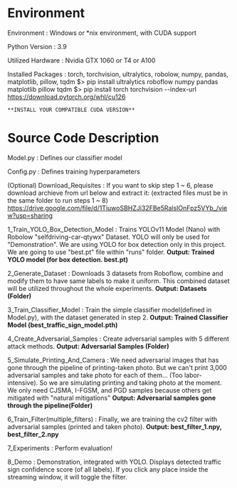 # Environment

Environment        : Windows or *nix environment, with CUDA support 

Python Version     : 3.9 

Utilized Hardware  : Nvidia GTX 1060 or T4 or A100 

Installed Packages :
    torch, torchvision, ultralytics, robolow, numpy, pandas, matplotlib, pillow, tqdm
    \$\> pip install ultralytics roboflow numpy pandas matplotlib pillow tqdm 
    \$\> pip install torch torchvision --index-url https://download.pytorch.org/whl/cu126
    
    **INSTALL YOUR COMPATIBLE CUDA VERSION**


# Source Code Description

Model.py  : Defines our classifier model

Config.py : Defines training hyperparameters

(Optional) Download_Requisites : If you want to skip step 1 ~ 6, 
                                  please download archieve from url below and extract it:
                                  (extracted files must be in the same folder to run steps 1 ~ 8)
                                  https://drive.google.com/file/d/1TiuwoSBHZJi32FBe5RalsIOnFpz5VYb_/view?usp=sharing


1_Train_YOLO_Box_Detection_Model  : Trains YOLOv11 Model (Nano) with 
                                    Robolow "selfdriving-car-qtywx" Dataset.
                                    YOLO will only be used for "Demonstration". 
                                    We are using YOLO for box detection only in
                                    this project. We are going to use "best.pt" 
                                    file within "runs" folder.
                                    **Output: Trained YOLO model (for box detection. best.pt)**


 2_Generate_Dataset : Downloads 3 datasets from Roboflow, combine and modify 
                      them to have same labels to make it uniform. This combined
                      dataset will be utilized throughout the whole experiments.
                      **Output: Datasets (Folder)**
 

 3_Train_Classifier_Model : Train the simple classifier model(defined in Model.py),
                            with the dataset generated in step 2.
                            **Output: Trained Classifier Model (best_traffic_sign_model.pth)**


 4_Create_Adversarial_Samples : Create adversarial samples with 5 different 
                                attack methods.
                                **Output: Adversarial Samples (Folder)**


 5_Simulate_Printing_And_Camera : We need adversarial images that has gone through the
                                  pipeline of printing-taken photo. But we can't
                                  print 3,000 adversarial samples and take photo for
                                  each of them... (Too labor-intensive).
                                  So we are simulating printing and taking photo
                                  at the moment.
                                  We only need CJSMA, I-FGSM, and PGD samples because
                                  others get mitigated with "natural mitigations"
                                  **Output: Adversarial samples gone through the pipeline(Folder)**


 6_Train_Filter(multiple_filters) : Finally, we are training the cv2 filter with
                                    adversarial samples (printed and taken photo).
                                    **Output: best_filter_1.npy, best_filter_2.npy**


 7_Experiments : Perform evaluation!

 8_Demo : Demonstration, integrated with YOLO.
          Displays detected traffic sign confidence score (of all labels).
          If you click any place inside the streaming window, it will toggle the filter.

